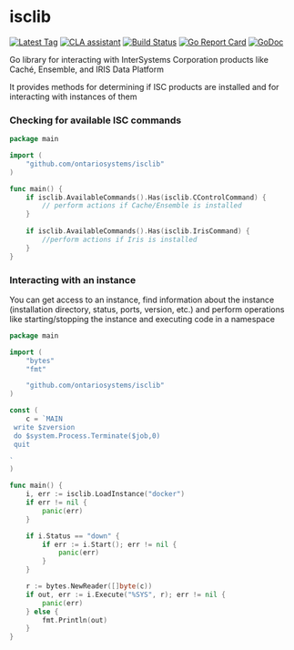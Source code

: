 # isclib
[![Latest Tag](https://img.shields.io/github/tag/ontariosystems/isclib.svg)](https://github.com/ontariosystems/isclib/tags)
[![CLA assistant](https://cla-assistant.io/readme/badge/ontariosystems/isclib)](https://cla-assistant.io/ontariosystems/isclib)
[![Build Status](https://travis-ci.org/ontariosystems/isclib.svg?branch=master)](https://travis-ci.org/ontariosystems/isclib)
[![Go Report Card](https://goreportcard.com/badge/github.com/ontariosystems/isclib)](https://goreportcard.com/report/github.com/ontariosystems/isclib)
[![GoDoc](https://godoc.org/github.com/ontariosystems/isclib?status.svg)](https://godoc.org/github.com/ontariosystems/isclib)

Go library for interacting with InterSystems Corporation products like Caché, Ensemble, and IRIS Data Platform

It provides methods for determining if ISC products are installed and for interacting with instances of them

### Checking for available ISC commands

```go
package main

import (
	"github.com/ontariosystems/isclib"
)

func main() {
    if isclib.AvailableCommands().Has(isclib.CControlCommand) {
        // perform actions if Cache/Ensemble is installed
    }
    
    if isclib.AvailableCommands().Has(isclib.IrisCommand) {
        //perform actions if Iris is installed
    }
}
```

### Interacting with an instance

You can get access to an instance, find information about the instance (installation directory, status, ports, version, etc.) and perform operations like starting/stopping the instance and executing code in a namespace

```go
package main

import (
	"bytes"
	"fmt"

	"github.com/ontariosystems/isclib"
)

const (
	c = `MAIN
 write $zversion
 do $system.Process.Terminate($job,0)
 quit

`
)

func main() {
	i, err := isclib.LoadInstance("docker")
	if err != nil {
		panic(err)
	}

	if i.Status == "down" {
		if err := i.Start(); err != nil {
			panic(err)
		}
	}

	r := bytes.NewReader([]byte(c))
	if out, err := i.Execute("%SYS", r); err != nil {
		panic(err)
	} else {
		fmt.Println(out)
	}
}
``` 